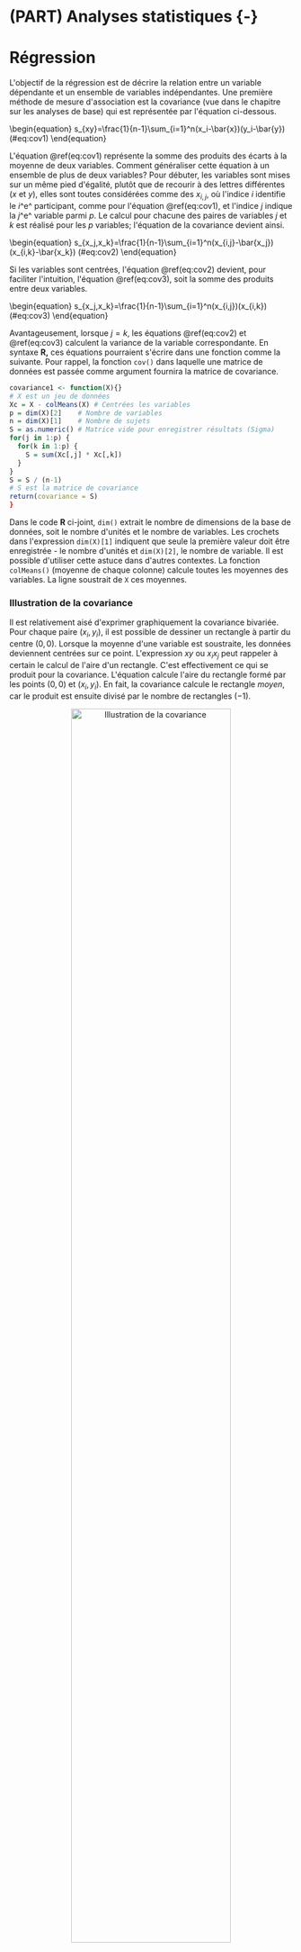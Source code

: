 # (PART) Analyses statistiques {-}
# Régression

L'objectif de la régression est de décrire la relation entre un variable dépendante et un ensemble de variables indépendantes. Une première méthode de mesure d'association est la covariance (vue dans le chapitre sur les analyses de base) qui est représentée par l'équation ci-dessous.

\begin{equation}
s_{xy}=\frac{1}{n-1}\sum_{i=1}^n(x_i-\bar{x})(y_i-\bar{y})
(\#eq:cov1)
\end{equation}

L'équation \@ref(eq:cov1) représente la somme des produits des écarts à la moyenne de deux variables. Comment généraliser cette équation à un ensemble de plus de deux variables? Pour débuter, les variables sont mises sur un même pied d'égalité, plutôt que de recourir à des lettres différentes ($x$ et $y$), elles sont toutes considérées comme des $x_{i,j}$, où l'indice $i$ identifie le $i$^e^ participant, comme pour l'équation \@ref(eq:cov1), et l'indice $j$ indique la $j$^e^ variable parmi $p$. Le calcul pour chacune des paires de variables $j$ et $k$ est réalisé pour les $p$ variables; l'équation de la covariance devient ainsi.

\begin{equation}
s_{x_j,x_k}=\frac{1}{n-1}\sum_{i=1}^n(x_{i,j}-\bar{x_j})(x_{i,k}-\bar{x_k})
(\#eq:cov2)
\end{equation}

Si les variables sont centrées, l'équation \@ref(eq:cov2) devient, pour faciliter l'intuition, l'équation \@ref(eq:cov3), soit la somme des produits entre deux variables. 

\begin{equation}
s_{x_j,x_k}=\frac{1}{n-1}\sum_{i=1}^n(x_{i,j})(x_{i,k})
(\#eq:cov3)
\end{equation}

Avantageusement, lorsque $j=k$, les équations \@ref(eq:cov2) et \@ref(eq:cov3) calculent la variance de la variable correspondante. En syntaxe **R,** ces équations pourraient s'écrire dans une fonction comme la suivante. Pour rappel, la fonction `cov()` dans laquelle une matrice de données est passée comme argument fournira la matrice de covariance.


```r
covariance1 <- function(X){} 
# X est un jeu de données
Xc = X - colMeans(X) # Centrées les variables
p = dim(X)[2]    # Nombre de variables 
n = dim(X)[1]    # Nombre de sujets
S = as.numeric() # Matrice vide pour enregistrer résultats (Sigma)
for(j in 1:p) {
  for(k in 1:p) {
    S = sum(Xc[,j] * Xc[,k])
  }
}
S = S / (n-1)
# S est la matrice de covariance
return(covariance = S)
}
```

Dans le code **R** ci-joint, `dim()` extrait le nombre de dimensions de la base de données, soit le nombre d'unités et le nombre de variables. Les crochets dans l'expression `dim(X)[1]` indiquent que seule la première valeur doit être enregistrée - le nombre d'unités et `dim(X)[2]`, le nombre de variable. Il est possible d'utiliser cette astuce dans d'autres contextes. La fonction `colMeans()` (moyenne de chaque colonne) calcule toutes les moyennes des variables. La ligne soustrait de `X` ces moyennes.

### Illustration de la covariance

Il est relativement aisé d'exprimer graphiquement la covariance bivariée. Pour chaque paire $(x_i,y_i)$, il est possible de dessiner un rectangle à partir du centre $(0, 0)$. Lorsque la moyenne d'une variable est soustraite, les données deviennent centrées sur ce point. L'expression $xy$ ou $x_ix_j$ peut rappeler à certain le calcul de l'aire d'un rectangle. C'est effectivement ce qui se produit pour la covariance. L'équation calcule l'aire du rectangle formé par les points $(0,0)$ et $(x_i,y_i)$. En fait, la covariance calcule le rectangle *moyen*, car le produit est ensuite divisé par le nombre de rectangles $(-1)$.


<div class="figure" style="text-align: center">
<img src="05-Regression_files/figure-html/unnamed-chunk-2-1.png" alt="Illustration de la covariance" width="75%" height="75%" />
<p class="caption">(\#fig:unnamed-chunk-2)Illustration de la covariance</p>
</div>


<div class="figure" style="text-align: center">
<img src="05-Regression_files/figure-html/unnamed-chunk-3-1.png" alt="Illustration des produits (rectangles) pour différentes valeurs de covariance" width="672" />
<p class="caption">(\#fig:unnamed-chunk-3)Illustration des produits (rectangles) pour différentes valeurs de covariance</p>
</div>

À partir des images suivantes, quelques propriétés de la covariance peuvent être déduites. 

* Comme la quantité de surface blanche (ou de noire) dépend de la taille de la figure, la covariance est directement proportionnelle aux échelles à l'abscisse et l'ordonnée. 

* La covariance augmente lorsque les points s'approchent d'une ligne à pente ascendante et diminue lorsque les points s'approchent d'une ligne à pente descendante. 

* Comme les associations non linéaires peuvent créer des amalgames de rectangles positifs et négatifs, elles conduisent à des covariances imprévisibles et peu pertinentes.

* La covariance (et la corrélation) est sensible aux valeurs aberrantes. Un point éloigné de la masse créera une aire rectangulaire bien plus grande que les autres points. À lui seul, il peut créer une quantité substantielle positive ou négative de surface blanche (ou noire) dans la figure.

* Si une variable est multipliée par elle-même, il s'agit de l'aire d'un carré, ce qui équivaut au calcul d'une variance. Par extension, si le produit de deux variables se rapproche davantage d'un carré que d'un rectangle (en moyenne), alors les deux variables sont fortement liées.

* Le paramètre de la corrélation de la population peut être conceptualisé comme un triangle déformé en rectangle à cause de l'erreur de mesure des axes.





### La covariance en termes d'algèbre matricielle

Pour l'instant, seul l'aspect linéaire est présenté. L'équation de la covariance peut aussi se calculer en termes d'algèbre matricielle. En plus d'accélérer le calcul des résultats, il simplifie énormément les mathématiques sous-jante (pourvu que l'utilisateur connaisse l'algèbre matricielle).

Dans le présent contexte, une matrice est un ensemble de variables représentées sous une seule variables. Dans les équations mathématiques, une matrice est désignée par une lettre majuscule : $x$ devient $X$ et $\sigma$ devient $Sigma$. Dans une matrice, chaque colonne est une variable, chaque ligne correspond à un sujet différent mesuré sur toutes les variables. Une matrice est définie en partie par son nombre de lignes ($n$, nombre d'unités) et son nombre de colonnes ($p$, nombre de variables), dont voici une illustration.

$$
X = \left(\begin{array}{cccc} 
x_{1,1} & x_{1,2} & ...&x_{1,p}\\
x_{2,1} & x_{2,2} & ...&x_{2,p}\\
... & ...& ...& ... \\
x_{n,1} & x_{n,2} & ... &x_{n,p}\\
\end{array}\right)
$$ 

En syntaxe **R**, il ne s'agit rien de plus que de concaténer des variables (mesurant les mêmes individus) ensembles par des colonnes, comme il est fait avec des jeux de données `data.frame()` ou `cbind()`. Un jeu de données est, à peu de chose près, une matrice. Pour créer une matrice `X` à partir des variables `x`, `y`, et `z` avec **R**, par exemple, la ligne `X = cbind(x, y, z)` joindra les trois variables ensemble.

Pour réaliser le calcul de la covariance, il faut multiplier la matrice des données centrées (les variables concaténées) par elle-même puis de diviser par $n-1$. Le symbole $X$ représente la concaténation des variables. Par simplicité, l'équation utilise des **variables centrées**.

\begin{equation}
\Sigma = (n-1)^{-1}X^\prime X
(\#eq:covmat1)
\end{equation}

Le symbole $\Sigma$ (sigma majuscule) représente la matrice de variance-covariance. La diagonale de cette matrice représente les variances des données et les éléments hors diagonales sont les covariances, soulignant le lien entre la variance et la covariance. Le symbole $\prime$ (prime) correspond à l'opération de transposer une matrice, soit d'échanger les lignes par ces colonnes. Cette procédure est nécessaire pour produire la multiplication d'une matrice par elle-même. Noter que l'expression $(n-1)^{-1}=\frac{1}{n-1}$.

TODO

\begin{equation}
\begin{align}
S & = (n-1)^{-1}
\left(\begin{array}{cccc} 
x_{1,1} & x_{2,1} & ... & x_{n,1} \\
x_{2,1} & x_{2,2} & ... & x_{n,2} \\
\end{array}\right) 
\left(\begin{array}{cc} 
x_{1,1} & x_{1,2} \\
x_{2,1} & x_{2,2}\\
... & ...  \\
x_{n,1} & x_{n,2} \\
\end{array}\right) \\
   & = (n-1)^{-1}
\left(\begin{array}{cc}
\sum_{i=1}^n(x_{i,1})(x_{i,1}) & \sum_{i=1}^n(x_{i,1})(x_{i,2})\\
\sum_{i=1}^n(x_{i,2})(x_{i,1}) & \sum_{i=1}^n(x_{i,2})(x_{i,2})
\end{array}\right)
\end{align}
(\#eq:covmat2)
\end{equation}


L'équation \@ref(eq:covmat2) illustre l'équation \@ref(eq:covmat1) qui sont toutes les deux équivalentes à \@ref(eq:cov3). En termes de syntaxe **R**, elles peuvent être traduites comme suit.



```r
covariance2 = function(X){
  # X est une data.frame ou matrice de n sujets par p variables
  n = dim(X)[1]
  Xc = X - colMeans(X)
  # Algèbre matriciel pour le produit qui permet de calculer
  # le produit d'une colonne avec les autres colonnes
  cov.X = t(Xc) %*% Xc / (n - 1)
  return(cov.X)
}
```

La fonction `t()` opère la transpose ($\prime$) et le symbole `%*%` signifie le produit matriciel des variables. Si l'usuel symbole de multiplication `*` était utilisé, **R** opérerait une multiplication cellule par cellule (avec recyclage) plutôt que celle désirée ici.

L'utilisation de l'algèbre matricielle est plus simple  et efficace : Elle nécessite cinq lignes de code, élimine deux boucles, prend moins de temps à calculer en plus de produire toutes les variances et les covariances.

Une matrice de covariance possède plusieurs propriétés qu'il faut connaître. Elle est toujours carrée soit $p \times p$ pour $p$ variables et contient $p^2$ éléments. Parmi ces éléments, les $p$ éléments de la diagonale sont des variances, ce pourquoi elle est parfois appelée matrice de variance-covariance. Les éléments triangulaires inférieurs hors diagonale sont un parfait reflet des éléments supérieurs, p.ex. $\sigma_{1,2} = \sigma_{2,1}$. Il y a ainsi $\frac{p(p-1)}{2}$ covariances uniques dans une matrice et $p(p+1)/2$ éléments uniques (variances et covariances). En plus, de ces caractéristiques, la matrice doit être *positive semi-définie*, ce qui est un terme mathématique impliquant, pour les fins de ce chapitre, que les variances ne peuvent être nulles. (C'est plus complexe que cela, mais il suffit d'accepter cette affirmation pour procéder.)

$$
\Sigma = \left( 
\begin{array}{cccc}
\sigma_{1,1} & \sigma_{1,2} & ... &  \sigma_{1,p}\\
\sigma_{2,1} & \sigma_{2,2} & ... &  \sigma_{2,p}\\
...& ...& ... &  \sigma_{3,p}\\
\sigma_{p,1} & \sigma_{p,2} & ... &  \sigma_{p,p}\\
\end{array}
\right)
$$ 


### Création de données

Une façon simple et efficace de créer des données à ce stade est la package `MASS` dont un aperçu a été donné dans le chapitre sur les analyses de base.


```r
# Création de la matrice de covariance pour p=3
Sigma = matrix(c(s11, s12, s13,
                 s12, s22, s23,
                 s13, s23, s33), nrow = 3, ncol = 3)
# Création des données 
donnees = data.frame(MASS::mvrnorm(n = n, mu = c(0,0), Sigma = Sigma))
```

La matrice de covariance pour $p=3$ s'écrit comme suit.
$$
\Sigma = \left( 
\begin{array}{ccc}
\sigma_{1,1} & \sigma_{1,2} & \sigma_{1,3}\\
\sigma_{2,1} & \sigma_{2,2} & \sigma_{2,3}\\
\sigma_{3,1} & \sigma_{3,2} & \sigma_{2,3}
\end{array}
\right)
$$
Il convient d'écrire $\Sigma$ (sigma majuscule) et $\sigma$ (sigma minuscule) plutôt que $S$, car il s'agit de la matrice de covariance de la population. Le résultat de `S = cov(donnees)` est empirique et la notation $S$ est plus appropriée. Comme il y a $p=3$ variables dans la syntaxe, il faudra préalablement spécifier $3*4/2 = 6$ arguments :$p = 3$ variances $\sigma_{1,1},\sigma_{3,3},\sigma_{3,3}$ et $3*2/2 =3$ covariances $\sigma_{1,2},\sigma_{1,3},\sigma_{2,3}$.

### La matrice de corrélation

Pour rappel, une matrice de corrélation est une matrice de covariance dont les variables ont été standardisées. Cela implique de transformer la matrice afin que toute la diagonale soit à l'unité, que toutes les variances soient égalent à 1. Cela permet d'avoir une interprétation *standardisée* des corrélations, car celles-ci sont indépendantes des métriques originales. Les autres éléments conceptuels de la matrice de covariance s'appliquent pour la matrice de corrélation.

Pour transformer la matrice de covariance en matrice de corrélation, trois techniques sont possibles. 

La première est de standardise $X$ préalablement au calcul de la covariance. Comme il n'y a pas d'équivalent à `colMeans()` pour l'écart type, l'utilisation de `apply(X, MARGIN = 2, FUN = sd)` fera le travail. Cette ligne de syntaxe reproduit la même logique, mais pour l'écart type `sd()`. Textuellement, elle applique (`apply()`) l'écart type (`sd()`) pour chaque colonne `MARGIN = 2` à la matrice de données `X`. 


```r
X = (X - colMeans(X)) / apply(X, MARGIN = 2, FUN = sd)
```

La deuxième méthode est de standardiser la matrice de covariance en termes d'algèbre matricielle, où $S$ est la matrice de covariance. Il faut extraire de la matrice les variances de la diagonale (avec la fonction mathématique $\text{diag()}$), puis en faire la racine carrée pour obtenir des écarts types, puis en refaire une matrice carrée avec la fonction mathématique $\text{diag()}$ qu'il faut finalement inversé pour en faire une division.

\begin{equation}
R = (\text{diag}(\sqrt{\text{diag}(S)})^{-1}) S (\text{diag}(\sqrt{\text{diag}(S)})^{-1})
(\#eq:cov2cor)
\end{equation}

En code **R**, l'équation \@ref(eq:cov2cor) se traduit ainsi. 

```r
R = solve(diag(sqrt(diag(S)))) %*% S %*% solve(diag(sqrt(diag(S))))
```

Lorsqu'une matrice est passée comme argument à `diag()`, elle extrait les éléments de la diagonale pour en faire un vecteur. Si un vecteur est passé en argument, alors `diag()` retourne une matrice avec les éléments du vecteur en diagonale. La fonction `solve()` calcule l'inverse d'une matrice, comme l'utilisateur pourrait attendre de $X^{-1}$. Il s'agit certainement de l'aspect le plus biscornu de **R**.  Enfin, l'opérateur `%*%` est le produit matriciel. 

La troisième est d'utiliser la fonction de base `cov2cor()` pour transformer la matrice de covariance en matrice de corrélation, ce qui est plus simple et plus rapide que la deuxième option, mais qui cache ce qui se réalise.

## La régression

Pour l'instant, des rudiments de la covariance et de la corrélation ont été présentés dans le but d'introduire graduellement l'algèbre matricielle. L'objectif étant atteint, le regard portera sur la régression en tant que moyen de prédire une variable $y$ à partir d'un ensemble de variables $X$.

Quelle est la différence entre les analyses de covariance et corrélation comparativement à l'analyse de régression? Bien que la logique sous-jacente soit très similaire, il faut maintenant déterminer une variable *différente* de l'autre, c'est-à-dire une variable dépendante. Les autres sont des variables indépendantes. Les variables indépendantes prédisent la variable dépendante  un peu comme dans un modèle *déterministe*, il faut décider de la cause (variables indépendantes) et l'effet (variable dépendante), ce dernier étant généré par les premiers. 

Plutôt que de traiter chaque paire de variable comme c'était le cas avec l'analyse de corrélation, la régression correspond à étudier la relation entre la variable dépendante et toutes les autres, et ce, simultanément. Ainsi, les variables indépendantes sont contrôlées entre elles pour évaluer leur effet sur la variable dépendante et un modèle de prédiction plus juste est obtenu (autant que faire ce peut avec modèle statistique).

### Le modèle de régression simple 

L'équation pour un modèle de régression simple se résume en un cas bivarié, soit la prédiction de $y$ par une seule variable $x$.

\begin{equation}
y = \beta_0 + \beta_1 x + \epsilon_y
(\#eq:modlin)
\end{equation}

Dans ce modèle, $y$ est la variable prédite, $x$ est le seul prédicteur, $\beta_0$ est l'ordonnée à l'origine, $\beta_1$ est le coefficient de régression et $\epsilon_y$, l'erreur dans la variable $y$ indépendante (non corrélée, ni fonctionnelement liée) de $x$.



### Création de données

Une façon simple de créer des données en fonction d'un modèle linéaire plutôt qu'à partir de la matrice de corrélation (comme ce fut le case jusqu'à présent) est de reprendre l'équation \@ref(eq:modlin) et de spécifier les paramètres libre. D'abord, il faut  remplacer les paramètres du modèle par des valeurs, $beta_0$, $beta_1$, et ensuite, créer deux variables aléatoires de taille $n$ (la taille d'échantillon), une première pour $x$ et une seconde pour $\epsilon_y$. Les hypothèses sous-jacentes aux modèles linéaires assument généralement que la l'erreur ($\epsilon$) est distribuée normalement (avec implicitement une moyenne de 0), la fonction `rnorm()` pourra jouer le rôle. Pour $x$, il n'y a pas de distribution à respecter, mais une distribution normale fait très bien l'affaire. Voici un exemple de code **R**.


```r
# En spécifiant une taille d'échantillon très grande,
# l'erreur échantillonnalle est considérablement réduite.
# Valeurs choisies par l'utilisateur
n = 10000 # Taille d'échantillon
beta0 = 5 # Les betas
beta1 = 1
# Deux variables aléatoires tirées de distributions normales.
# Les moyennes sont nulles et 
# les écarts types sont spécifiés par l'utilisateur.
x = rnorm(n = n, sd = 1)
e.y = rnorm(n = n, sd = 3)
# Création de la variable dépendante
y = beta0 + beta1 * x + e.y
```

Si l'utilisateur souhaite ajouter une autre variable, il lui suffit d'ajouter un $\beta$ supplémentaire et de créer une autre variable aléatoire 

Cette méthode de création de données possède toutefois des limites. Principalement, elle ne spécifie pas les propriétés statistiques désirables, par exemple, la corrélation entre les variables est évacuée. Quelle est la corrélation entre `x`et `y` dans l'exemple précédent? Il est bien sûr possible de déterminer ces valeurs pour la population a posteriori. Il faut résoudre l'équation \@ref(eq:eqrho).

\begin{equation}
\rho_{x,y} = \beta_1 \frac{\sigma_x}{\sigma_y} 
(\#eq:eqrho)
\end{equation}

Certaines valeurs sont déjà connues, car spécifiées par l'utilisateur, $\beta_1 = 1$ et $\sigma_x = 1$. Qu'en est-il de $\sigma_y$? L'utilisateur n'a pas spécifié la valeur de la variance de $y$, il a plutôt choisi la valeur de la variance de l'erreur résiduelle, $\sigma^2_{\epsilon_y}$. La loi de la somme des variances permettra de calculer cette valeur. Pour le lecteur intéressé, les réponses sont $\sigma^2_y = \beta_1^2\sigma^2_x+\sigma^2_{\epsilon_y} = 10$ et donc $\rho_{x,y} = \frac{\beta_1 \sigma_x}{\sigma_y} = 0.316$.

La limite liée à la méthode de création de données est maintenant flagrante. En plus de ne pas connaître la corrélation entre les variables, la variance de $y$ n'est pas connue a priori.  La stratégie de spécification est ainsi de choisir des valeurs et d'espérer qu'elles soient conformes aux attentes. Pire, s'il y avait plusieurs variables indépendantes, elles seraient toutes non corrélées entre elles, alors que l'utilisateur pourrait vouloir autrement, mais cette première technique ne le permet pas.

Pour l'utilisateur qui crée son jeu de données, ces caractéristiques sont souvent plus essentielles que de spécifier à l'avance la variance résiduelle. Pour résoudre cette situation, la solution est de spécifier un modèle standardisé, puis de le *déstandardiser* (ajouté des moyennes et des variances a posteriori).

La philosophie de modélisation de cet ouvrage repose sur l'idée selon laquelle, un modèle doit être standardisé au départ puis *déstandardisé*. Cette logique ne se prêtera pas à tous les contextes, pour certains la difficulté sera immense, pour d'autres, cela ne respectera pas les objectifs. En partant d'un modèle standardisé toutefois, la matrice de corrélation est connue à l'avance et la variance est spécifiée directement par l'utilisateur. Les tailles d'effets attendues sont également assurées. Il suffit de dériver la variance résiduelle du modèle plutôt que de la spécifier.

En assumant un modèle linéaire,

\begin{equation}
y = \beta_0 + \beta_1 x_1 + ... +\beta_k x_k + \epsilon_y
(\#eq:modling)
\end{equation}

où l'équation \@ref(eq:modling) correspond à la généralisation de l'équation \@ref(eq:modlin) pour $k$ variables indépendantes, il est possible d'isoler $\epsilon_y$. La variance se calcule alors comme l'équation \@ref(eq:emat), pour le cas générale. 

\begin{equation}
\sigma^2_{\epsilon_y} = \sigma^2_y - B^{\prime}RB
(\#eq:emat)
\end{equation}

où $R$ est la matrice de corrélation et $B$ est le vecteur contenant tous les $\beta$ standardisés. Pour assurer un scénario standardisé $\sigma^2_y = 1$. La seule condition sous-jacente à l'équation \@ref(eq:emat) est de s'assurer que $\sigma^2_{\epsilon_y} > 0$, c'est-à-dire en vérifiant que $B^{\prime}RB < \sigma^2_y$, autrement la variance est négative, ce qui est impossible. En termes de syntaxe **R**, l'équation \@ref(eq:emat) correspond à ceci.


```r
# Cacluler la variance de epsilon
var_e = var_y - t(B) %*% R %*% B
```

L'avantage de cette technique est (a) de pouvoir spécifier les corrélations entre les variables indépendantes avec la matrice $R$; (b) de déterminer à l'avance la variance de $y$ et (c) que le vecteur $B$ contient les $\beta$ standardisés qui sont dans ce contexte les corrélations partielles qui relient chacune des variables indépendantes à la variable dépendante (des tailles d'effet) en contrôlant pour chacune d'elles. 

L'utilisateur crée par la suite les données en spécifiant le vecteur $B$ et en créant une variable basée sur la matrice de corrélation. Voici un exemple pour $k=3$ variables centrées suivant une distribution normale multivariée avec la matrice de corrélation $R$.

$$
R= \left( 
\begin{array}{ccc}
1 & .2 & .3\\
.2 & 1 & .1\\
.3 & .1 & 1
\end{array}
\right)
$$
Une fois les données de $X$ créées, avec la fonction `MASS::mvrnorm()`, comme il a été fait précédemment, il suffit de multiplier $X$ avec $B$ et d'ajouter la variable aléatoire $\epsilon_y$ avec la variance appropriée pour obtenir la variable dépendante $y$.


```r
set.seed(42)  # Pour reproductibilité
n = 1000      # Taille d'échantillon
k = 3         # Nombre de variables indépendantes

# Matrice de corrélation
R = matrix(c(1, .2, .3,
             .2, 1, .1,
             .3, .1, 1), k, k)
# Moyennes
mu = rep(0, k)

# Choix des betas standardisés
B = c(beta1 = .2, beta2 = -.5, beta3 = .3)

#variance de epsilon
var_e = 1 - t(B) %*% R %*% B

# Créations des variables aléatoires
X = MASS::mvrnorm(n = n, mu = mu, Sigma = R)
e = rnorm(n = n, sd = sqrt(var_e))
# Création de la variable dépendante
y = X %*% B + e

# Création du jeu de données
jd = data.frame(y = y, X = X)

# Quelques vérifications
# Les données
head(jd)
#>        y    X.1    X.2     X.3
#> 1  0.635 -0.956 -2.567  0.3239
#> 2 -0.264  0.672 -0.172  0.5200
#> 3  0.341  0.885 -1.369 -0.6387
#> 4 -0.602  0.778 -1.104 -1.2678
#> 5  0.401  0.360  0.286 -1.4336
#> 6 -1.076 -0.210  0.621 -0.0399
# La matrice de corrélation entre les variables indépendantes
# Très près des valeurs choisies à la troisième décimale
cor(X)
#>       [,1]  [,2]  [,3]
#> [1,] 1.000 0.188 0.279
#> [2,] 0.188 1.000 0.136
#> [3,] 0.279 0.136 1.000
# La variance de y (encore une fois très près)
var(y)
#>      [,1]
#> [1,] 1.03
```

Maintenant, il est possible de *déstandardisé* `X` et `y` en additionnant des moyennes ou multipliant par des écarts types à chaque variable.

## L'analyse de régression

Lorsque le jeu de données est obtenu, il est temps de procéder à l'analyse de régression. Essentiellement, l'analyse de régression produit à peu près ceci (mais en algèbre matricielle).

Pour aider la compréhension, voici une explication avec le modèle linéaire simple assumant des variables centrées. Le modèle correspond à 

$$
y = \beta x
$$

où l'erreur, $\epsilon_y$ n'est pas explicitée. Il faut isoler $\beta$ afin de l'estimer, soit l'opération suivante,

$$
\beta = \EX(\frac{y}{x})
$$

où le symbole $\EX$ signifie l'espérance (la moyenne). En multipliant par $\frac{x}{x}$ de chaque côté de l'équation, cela produit l'équation suivante.

\begin{equation}
\beta = \EX(\frac{xy}{xx}) = \frac{\sigma_{xy}}{\sigma^2_x}
(\#eq:beta2)
\end{equation}

Dans l'équation \@ref(eq:beta2), le numérateur sera rapidement reconnu comme la covariance et au dénominateur la variance de $X$. Comment généralisé  pour $k$ variables? En algèbre matricielle et dans la mesure où les variables contenues dans $X$ sont centrées, cela revient au même que de calculer l'équation \@ref(eq:beta).

\begin{equation}
\hat{B} = (X^{\prime} X)^{-1} X^{\prime} y
(\#eq:beta)
\end{equation}

Comme pour l'équation \@ref(eq:beta2), la composante $(X^{\prime} X)^{-1}$ agit en dénominateur (par l'exposant $-1$) et correspond à la matrice de variance-covariance des variables de $X$ ensemble, alors que $X^{\prime} y$ agit comme le numérateur, soit la covariance entre les variables de $X$ avec $y$.

Pour l'erreur type, il s'agit de calculer ceci.

\begin{equation}
\text{var}(\hat{B}) = \sigma^2 \left(X^{\prime}X\right)^{-1}
\end{equation}

La racine carrée donne l'erreur type (*standard error*).

Le ratio $\frac{B}{\text{se}_B} \sim t_{n-p-1}$, soit le quotient d'un estimateur par son erreur type, suit une distribution-$t$ avec $n-p-1$ degrés de liberté.

En syntaxe **R**, la régression s'écrit comme ceci.


```r
regression = function(y, X){
  # Ajouter un intercepte
  X = cbind(intercept = 1, X)
  B = solve(t(X) %*% X) %*% t(X) %*% y
  var.e = var(y - X %*% B) 
  se.B = sqrt(c(var.e) * diag(solve(t(X) %*% X)))
  n = dim(X)[1]
  p = dim(X)[2]
  vt = B / se.B
  vp = (1-pt(tv, df = n - p - 1)) * 2
  resultats = data.frame(Estimate = B, 
                         Std.Error = se.B, 
                         t.value = vt, 
                         p.value = vp) 
  return(resultats)
}  
```

Le modèle linéaire peut aussi contenir des variables nominales dans la mesure où celle-ci sont transformées en données factices (*dummy coding*). En fait, une analyse de variance n'est au fond qu'une régression dans laquelle les variables nominales sont transformées en données factices, puis utilisées en variable indépendante. Les $\beta$ de la régression correspondent aux moyennes $\mu$, si le participant appartient (1) à tel ou tel autre groupe ou (0) autrement. Bien que les logiciels produisent souvent des sorties statistiques différentes en fonction de l'analyse demandée, les mathématiques sous-jacentes sont les mêmes.

### Conditions d'application de la régression

La régression possède quatre hypothèses sous-jacentes :

* La vraie relation est linéaire;

* Les observations sont indépendantes.

* Les résidus sont normalement distribués;

* La variance résiduelle est homoscédastique.

Les deux premiers points sont davantage méthodologiques que statistiques bien que leurs conséquences soient réelles. La relation entre les variables doit être linéaire. La régression tient compte des relations en ligne droite, si la relation entre deux variables suit une courbe, elle ne pourra être adéquatement analysée. La figure \@ref(fig:courbe) montre trois relations possibles entre deux variables. Bien que la relation soit très forte, peu importe la forme de la relation (les données suivent un parton très évident), seule celle au centre (relation linéaire) donnera un résultat indiquant un lien fort existant. Il existe des techniques de transformation de données lorsque ce sera *théoriquement* justifié. La relation quantitative entre l'âge et la quantité de rapport sexuel est un exemple de relation non linéaire : elle débute à l'adolescence, atteint son apogée à l'âge de jeune adulte, puis décroît progressivement. La seconde hypothèse est que les unités d'observation doivent être indépendantes. Techniquement, chaque unité devrait avoir une chance égale et indépendante d'être choisie.  La régression est robuste à ce genre de violation, mais il faut toujours conserver cette idée en tête lorsque le devis d'étude est conceptualisé et lors des analyses. Les élèves dans une même salle de classe ne sont techniquement pas indépendants puisqu'ils sont tous corrélés. Ils ont le même enseignant, les mêmes pairs, les locaux, etc., des variables qui peuvent toutes à leur façon avoir des effets sur les comportements des enfants. Dans ce cas, recourir à des analyses multiniveaux sera la seule possibilité pour tenir compte de cette violation et bien représenter les modèles. Un autre exemple est la corrélation entre différents temps de mesure sur une même unité (qui est corrélée avec elle-même). Dans ce cas, ce sera des analyses pour des devis temporels (les analyses multiveaux peuvent également tenir compte du temps).

Les deux autres considérations, qui sont elles d'ordre statistique, concernent les résidus (l'écart entre la prédiction et les valeurs réelles de $y$). Comme il a été mentionné dans la création de données pour la régression, les distributions des variables n'a pas être normales;  elles peuvent suivre différentes distributions de probabilités. Par contre, l'erreur, elle, doit être normales distribuées, car il s'agit d'une hypothèse assumée de l'estimation des moindres carrés. La dernière hypothèse concerne la variance résiduelle homoscédastique, c'est-à-dire que l'écart entre les résidus et les valeurs prédites restent *constantes,* peu importe le niveau sur la droite de régression. Si ce n'est pas le cas pour l'une ou l'autre, c'est qu'une variable a vraisemblablement été négligée ou qu'une des relations n'est pas linéaire avec une des variables indépendantes. 


```
#> `geom_smooth()` using formula 'y ~ x'
```

<div class="figure" style="text-align: center">
<img src="05-Regression_files/figure-html/courbe-1.png" alt="Différentes formes de relation" width="80%" height="80%" />
<p class="caption">(\#fig:courbe)Différentes formes de relation</p>
</div>


### L'analyse de régression

**R** de base offre la fonction `lm()` pour *linear model* (modèle linéaire) afin de réaliser une régression. Pour réaliser l'analyse, deux éléments sont primordiaux : le jeu de données et le modèle. Le jeu de données est assez explicite. Le modèle linéaire est quant à lui déjà représenté par l'équation \@ref(eq:modling). 

Pour écrire le modèle en syntaxe **R**, il faut remplacer les $x$ par le nom des variables dans le jeu de données, utiliser le `~` (tilde) pour délimiter les variables dépendantes à gauche des variables indépendantes à droite. Les variables indépendantes sont délimitées, comme dans l'équation \@ref(eq:modling), par des signes d'addition `+`. Il est aussi de définir des effets d'interaction (modération) avec le signe de multiplication `*`. Les symboles `-` (soustraction) et `/` (division) ne fonctionnent pas. L'intercepte ($\beta_0$) est ajouté par défaut. Enfin, cette équation doit ensuite être mis entre guillemets, `formula = "y ~ x1 + x2 + x3" ` pour indiquer qu'il s'agit de texte.


```r
# Créer un jeu de données à partir des variables de la syntaxe précédente
res.lm = lm(formula = y ~ X.1 + X.2 + X.3, data = jd)
# Les résultats
res.lm
#> 
#> Call:
#> lm(formula = y ~ X.1 + X.2 + X.3, data = jd)
#> 
#> Coefficients:
#> (Intercept)          X.1          X.2          X.3  
#>     -0.0171       0.2139      -0.5520       0.3095
# Sommaire des résultats
summary(res.lm)
#> 
#> Call:
#> lm(formula = y ~ X.1 + X.2 + X.3, data = jd)
#> 
#> Residuals:
#>     Min      1Q  Median      3Q     Max 
#> -2.5227 -0.5546 -0.0119  0.5513  2.5762 
#> 
#> Coefficients:
#>             Estimate Std. Error t value Pr(>|t|)    
#> (Intercept)  -0.0171     0.0253   -0.68      0.5    
#> X.1           0.2139     0.0266    8.03  2.7e-15 ***
#> X.2          -0.5520     0.0258  -21.42  < 2e-16 ***
#> X.3           0.3095     0.0263   11.76  < 2e-16 ***
#> ---
#> Signif. codes:  
#> 0 '***' 0.001 '**' 0.01 '*' 0.05 '.' 0.1 ' ' 1
#> 
#> Residual standard error: 0.8 on 996 degrees of freedom
#> Multiple R-squared:  0.383,	Adjusted R-squared:  0.381 
#> F-statistic:  206 on 3 and 996 DF,  p-value: <2e-16
```

Pour ajouter une variable il suffit de `VD ~ VI1 + VI2`; pour ajouter un effet d'interaction, il est possible de faire `VD ~ VI1 * VI2`. Pour ajouter une variable nominale (catégorielle), il suffit d'ajouter la variable comme n'importe quelles autres `x`, mais en s'assurant bien qu'elle soit désignée comme un facteur dans le jeu de données. Si ce n'était pas le cas, la fonction `as.factor()` devrait corriger la situation.

La fonction `lm()` en elle-même n'imprime que peut de résultats. Pour obtenir l'information complète, il faut requérir le sommaire avec la fonction `summary()`. Le sommaire des résultats contient toute l'information qu'un expérimentateur peut désirer. Il y a les coefficients de régression `Estimate`, leur erreur standard `Std. Error`, leur valeur-$t$ `t value` et leur valeur-$p$ `Pr(>|t|)`. Tout cela peut être extrait avec `summary(res.lm)$...` en remplaçant `...` par les éléments désirés. Au-dessous de la sortie imprimée, il y a également le coefficient de détermination ($R^2$, `R-squared`), les degrés de liberté et la valeur-$p$ associé au modèle.



Un manuscrit pourrait rapport les résultats ainsi. Le modèle tester obtient un coefficient de détermination de $R^2(996) = 0.383, p < .001$. Les trois prédicteurs sont liés significativement à la variable dépendante, respectivement $X_1: \beta_1 = 0.214, p = < .001$, $X_2: \beta_2 = 0.214, p = < .001$, $X_3: \beta_3 = 0.31, p = < .001$. Évidemment, comme l'exemple est artificiel, il y a peu de chose à dire sans devoir fabriquer de toutes pièces des interprétations alambiquées bien que cela fût fort bénéfique pour la carrière de certains psychanalystes.

Pour vérifier la qualité des résultats, il faut vérifier la distribution des résidus. Pour ce faire, il faut extraire les résidus et les valeurs prédites. Pour la création de graphiques, il est plus simple d'ajouter ces scores au jeu de données. Les fonctions `resid()` et `predict()` permettront d'extraire les résidus et les prédictions en y insérant comme argument le sommaire de la fonction `lm()` obtenu avec les données.


```r
# Ajouter les résidus et scores prédits à la base de données
# avec la fonction `resid()`
jd$residu = resid(res.lm)
jd$predit = predict(res.lm)
```

Une fois, c'est valeur extraite, le package `ggplot2` permet de réaliser rapidement des graphiques, comme le diagramme de dispersion à la figure \@ref(fig:respred) ou l'histogramme des résidus à la figure \@ref(fig:reshist). Dans les meilleures situations, les résidus seront distribués normalement dans l'histogramme et aucune tendance ne devrait être discernable dans le diagramme de dispersion. Si ce n'était pas le cas, il pourrait y avoir un problème à élucider, par exemple, une relation non linéaire imprévue. Les figures \@ref(fig:respred) et \@ref(fig:reshist) ne signale aucun problème, ce qui est attendu considérant la création des données employées.


```r
# Diagramme de dispersion prédits par résidus
jd %>% 
  ggplot(mapping = aes(x = predit, y = residu)) + 
  geom_point() 
```

<div class="figure" style="text-align: center">
<img src="05-Regression_files/figure-html/respred-1.png" alt="Relation entre prédicitons et résidus" width="75%" height="75%" />
<p class="caption">(\#fig:respred)Relation entre prédicitons et résidus</p>
</div>


```r
# Histogramme des résidus
jd %>% 
  ggplot(mapping = aes(x = residu)) + 
  geom_histogram()
```

<div class="figure" style="text-align: center">
<img src="05-Regression_files/figure-html/reshist-1.png" alt="Histogramme des résidus" width="75%" height="75%" />
<p class="caption">(\#fig:reshist)Histogramme des résidus</p>
</div>

<!-- # L'analyse de régression en modélisation par équations structurelles -->

<!-- # Exercices -->

